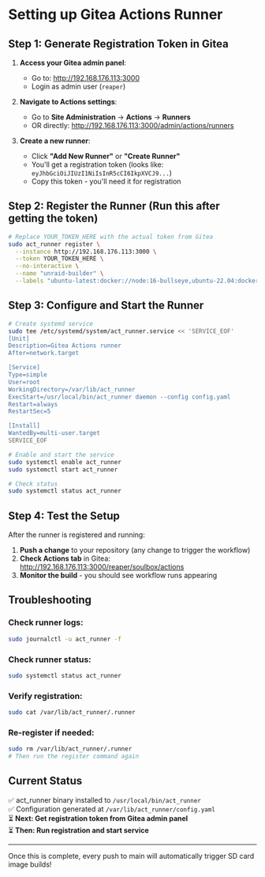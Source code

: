 # Setting up Gitea Actions Runner

## Step 1: Generate Registration Token in Gitea

1. **Access your Gitea admin panel**:
   - Go to: http://192.168.176.113:3000
   - Login as admin user (`reaper`)

2. **Navigate to Actions settings**:
   - Go to **Site Administration** → **Actions** → **Runners**
   - OR directly: http://192.168.176.113:3000/admin/actions/runners

3. **Create a new runner**:
   - Click **"Add New Runner"** or **"Create Runner"**
   - You'll get a registration token (looks like: `eyJhbGciOiJIUzI1NiIsInR5cCI6IkpXVCJ9...`)
   - Copy this token - you'll need it for registration

## Step 2: Register the Runner (Run this after getting the token)

```bash
# Replace YOUR_TOKEN_HERE with the actual token from Gitea
sudo act_runner register \
  --instance http://192.168.176.113:3000 \
  --token YOUR_TOKEN_HERE \
  --no-interactive \
  --name "unraid-builder" \
  --labels "ubuntu-latest:docker://node:16-bullseye,ubuntu-22.04:docker://node:16-bullseye"
```

## Step 3: Configure and Start the Runner

```bash  
# Create systemd service
sudo tee /etc/systemd/system/act_runner.service << 'SERVICE_EOF'
[Unit]
Description=Gitea Actions runner
After=network.target

[Service]
Type=simple
User=root
WorkingDirectory=/var/lib/act_runner
ExecStart=/usr/local/bin/act_runner daemon --config config.yaml
Restart=always
RestartSec=5

[Install]
WantedBy=multi-user.target
SERVICE_EOF

# Enable and start the service
sudo systemctl enable act_runner
sudo systemctl start act_runner

# Check status
sudo systemctl status act_runner
```

## Step 4: Test the Setup

After the runner is registered and running:

1. **Push a change** to your repository (any change to trigger the workflow)
2. **Check Actions tab** in Gitea: http://192.168.176.113:3000/reaper/soulbox/actions
3. **Monitor the build** - you should see workflow runs appearing

## Troubleshooting

### Check runner logs:
```bash
sudo journalctl -u act_runner -f
```

### Check runner status:
```bash  
sudo systemctl status act_runner
```

### Verify registration:
```bash
sudo cat /var/lib/act_runner/.runner
```

### Re-register if needed:
```bash
sudo rm /var/lib/act_runner/.runner
# Then run the register command again
```

## Current Status

✅ act_runner binary installed to `/usr/local/bin/act_runner`  
✅ Configuration generated at `/var/lib/act_runner/config.yaml`  
⏳ **Next: Get registration token from Gitea admin panel**  
⏳ **Then: Run registration and start service**  

---

Once this is complete, every push to main will automatically trigger SD card image builds!
